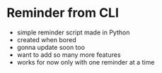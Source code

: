 # Reminder from CLI

- simple reminder script made in Python
- created when bored
- gonna update soon too
- want to add so many more features
- works for now only with one reminder at a time
